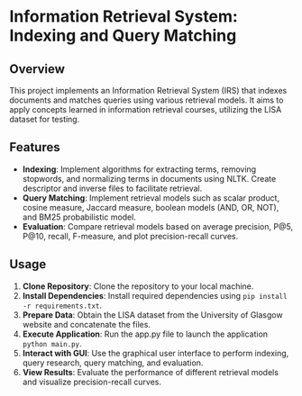 # Information Retrieval System: Indexing and Query Matching


## Overview

This project implements an Information Retrieval System (IRS) that indexes documents and matches queries using various retrieval models. It aims to apply concepts learned in information retrieval courses, utilizing the LISA dataset for testing.


## Features

- **Indexing**: Implement algorithms for extracting terms, removing stopwords, and normalizing terms in documents using NLTK. Create descriptor and inverse files to facilitate retrieval.
- **Query Matching**: Implement retrieval models such as scalar product, cosine measure, Jaccard measure, boolean models (AND, OR, NOT), and BM25 probabilistic model.
- **Evaluation**: Compare retrieval models based on average precision, P@5, P@10, recall, F-measure, and plot precision-recall curves.


## Usage

1. **Clone Repository**: Clone the repository to your local machine.
2. **Install Dependencies**: Install required dependencies using `pip install -r requirements.txt`.
3. **Prepare Data**: Obtain the LISA dataset from the University of Glasgow website and concatenate the files.
4. **Execute Application**: Run the app.py file to launch the application `python main.py`.
5. **Interact with GUI**: Use the graphical user interface to perform indexing, query research, query matching, and evaluation.
6. **View Results**: Evaluate the performance of different retrieval models and visualize precision-recall curves.


